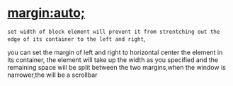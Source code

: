 [margin:auto;](http://learnlayout.com/margin-auto.html)
===
  ```set width of block element will prevent it from strentching out the edge of its container to the left and right```,

  you can set the margin of left and right to horizontal center the element in its container, the element will take up the width as you specified and the remaining space will be split between the two margins,when the window is narrower,the will be a scrollbar




